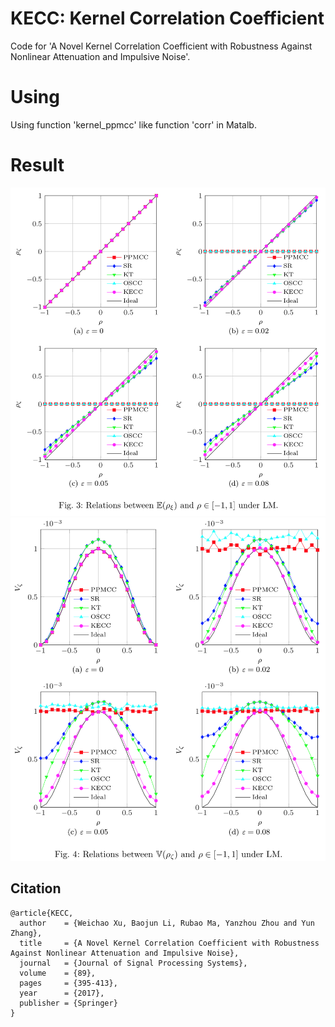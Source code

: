 # KECC: Kernel Correlation Coefficient
Code for 'A Novel Kernel Correlation Coefficient with Robustness Against Nonlinear Attenuation and Impulsive Noise'.

# Using
Using function 'kernel_ppmcc' like  function 'corr' in Matalb.

# Result
 ![image](Fig3.png)
 ![image](Fig4.png)

 ## Citation

```
@article{KECC,
  author    = {Weichao Xu, Baojun Li, Rubao Ma, Yanzhou Zhou and Yun Zhang},
  title     = {A Novel Kernel Correlation Coefficient with Robustness Against Nonlinear Attenuation and Impulsive Noise},
  journal   = {Journal of Signal Processing Systems}, 
  volume    = {89}, 
  pages     = {395-413},
  year      = {2017},
  publisher = {Springer}
}
```